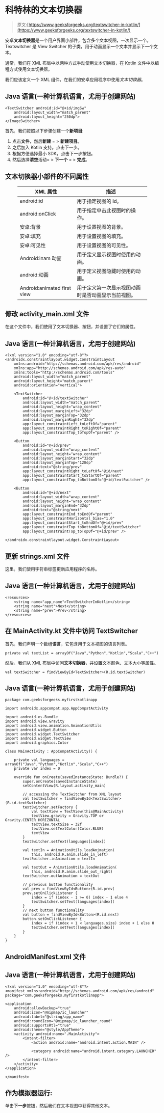 # 科特林的文本切换器

> 原文:[https://www.geeksforgeeks.org/textswitcher-in-kotlin/](https://www.geeksforgeeks.org/textswitcher-in-kotlin/)

安卓**文本切换器**是一个用户界面小部件，包含多个文本视图，一次显示一个。Textswitcher 是 View Switcher 的子类，用于动画显示一个文本并显示下一个文本。

通常，我们在 XML 布局中以两种方式手动使用文本切换器，在 Kotlin 文件中以编程方式使用文本切换器。

我们应该定义一个 XML 组件，在我们的安卓应用程序中使用*文本切换器*。

## Java 语言(一种计算机语言，尤用于创建网站)

```
<TextSwitcher android:id="@+id/imgSw"
    android:layout_width="match_parent"
    android:layout_height="250dp">
</ImageSwitcher>
```

首先，我们按照以下步骤创建一个**新项目**:

1.  点击**文件**，然后**新建** = > **新建项目**。
2.  之后加入 Kotlin 支持，点击下一步。
3.  根据方便选择最小 SDK，点击下一步按钮。
4.  然后选择**清空**活动= > **下一个** = > **完成**。

## 文本切换器小部件的不同属性

<figure class="table">

| XML 属性 | 描述 |
| --- | --- |
| android:id | 用于指定视图的 id。 |
| android:onClick | 用于指定单击此视图时的操作。 |
| 安卓:背景 | 用于设置视图的背景。 |
| 安卓:填充 | 用于设置视图的填充。 |
| 安卓:可见性 | 用于设置视图的可见性。 |
| Android:inam 动画 | 用于定义显示视图时使用的动画。 |
| android:动画 | 用于定义视图隐藏时使用的动画。 |
| Android:animated first view | 用于定义第一次显示视图动画时是否动画显示当前视图。 |

</figure>

## 修改 activity_main.xml 文件

在这个文件中，我们使用了文本切换器、按钮，并设置了它们的属性。

## Java 语言(一种计算机语言，尤用于创建网站)

```
<?xml version="1.0" encoding="utf-8"?>
<androidx.constraintlayout.widget.ConstraintLayout
    xmlns:android="http://schemas.android.com/apk/res/android"
    xmlns:app="http://schemas.android.com/apk/res-auto"
    xmlns:tools="http://schemas.android.com/tools"
    android:layout_width="match_parent"
    android:layout_height="match_parent"
    android:orientation="vertical">

    <TextSwitcher
        android:id="@+id/textSwitcher"
        android:layout_width="match_parent"
        android:layout_height="wrap_content"
        android:layout_marginLeft="32dp"
        android:layout_marginTop="32dp"
        android:layout_marginRight="32dp"
        app:layout_constraintLeft_toLeftOf="parent"
        app:layout_constraintRight_toRightOf="parent"
        app:layout_constraintTop_toTopOf="parent" />

    <Button
        android:id="@+id/prev"
        android:layout_width="wrap_content"
        android:layout_height="wrap_content"
        android:layout_marginStart="32dp"
        android:layout_marginTop="128dp"
        android:text="@string/prev"
        app:layout_constraintRight_toLeftOf="@id/next"
        app:layout_constraintStart_toStartOf="parent"
        app:layout_constraintTop_toBottomOf="@+id/textSwitcher" />

    <Button
        android:id="@+id/next"
        android:layout_width="wrap_content"
        android:layout_height="wrap_content"
        android:layout_marginEnd="32dp"
        android:text="@string/next"
        app:layout_constraintEnd_toEndOf="parent"
        app:layout_constraintHorizontal_bias="1.0"
        app:layout_constraintStart_toEndOf="@+id/prev"
        app:layout_constraintTop_toBottomOf="@id/textSwitcher"
        app:layout_constraintTop_toTopOf="@+id/prev" />

</androidx.constraintlayout.widget.ConstraintLayout>
```

## 更新 strings.xml 文件

这里，我们使用字符串标签更新应用程序的名称。

## Java 语言(一种计算机语言，尤用于创建网站)

```
<resources>
    <string name="app_name">TextSwitcherInKotlin</string>
    <string name="next">Next</string>
    <string name="prev">Prev</string>
</resources>
```

## 在 MainActivity.kt 文件中访问 TextSwitcher

首先，我们声明一个数组**语言**，它包含用于文本视图的语言列表。

```
private val textList = arrayOf("Java","Python","Kotlin","Scala","C++")
```

然后，我们从 XML 布局中访问**文本切换器**，并设置文本颜色、文本大小等属性。

```
val textSwitcher = findViewById<TextSwitcher>(R.id.textSwitcher)
```

## Java 语言(一种计算机语言，尤用于创建网站)

```
package com.geeksforgeeks.myfirstkotlinapp

import androidx.appcompat.app.AppCompatActivity

import android.os.Bundle
import android.view.Gravity
import android.view.animation.AnimationUtils
import android.widget.Button
import android.widget.TextSwitcher
import android.widget.TextView
import android.graphics.Color

class MainActivity : AppCompatActivity() {

    private val languages = arrayOf("Java","Python","Kotlin","Scala","C++")
    private var index = 0

    override fun onCreate(savedInstanceState: Bundle?) {
        super.onCreate(savedInstanceState)
        setContentView(R.layout.activity_main)

        // accessing the TextSwitcher from XML layout
        val textSwitcher = findViewById<TextSwitcher>(R.id.textSwitcher)
        textSwitcher.setFactory {
            val textView = TextView(this@MainActivity)
            textView.gravity = Gravity.TOP or Gravity.CENTER_HORIZONTAL
            textView.textSize = 32f
            textView.setTextColor(Color.BLUE)
            textView
        }
        textSwitcher.setText(languages[index])

        val textIn = AnimationUtils.loadAnimation(
            this, android.R.anim.slide_in_left)
        textSwitcher.inAnimation = textIn

        val textOut = AnimationUtils.loadAnimation(
            this, android.R.anim.slide_out_right)
        textSwitcher.outAnimation = textOut

        // previous button functionality
        val prev = findViewById<Button>(R.id.prev)
        prev.setOnClickListener {
            index = if (index - 1 >= 0) index - 1 else 4
            textSwitcher.setText(languages[index])
        }
        // next button functionality
        val button = findViewById<Button>(R.id.next)
        button.setOnClickListener {
            index = if (index + 1 < languages.size) index + 1 else 0
            textSwitcher.setText(languages[index])
        }
    }
}
```

## AndroidManifest.xml 文件

## Java 语言(一种计算机语言，尤用于创建网站)

```
<?xml version="1.0" encoding="utf-8"?>
<manifest xmlns:android="http://schemas.android.com/apk/res/android"
package="com.geeksforgeeks.myfirstkotlinapp">

<application
    android:allowBackup="true"
    android:icon="@mipmap/ic_launcher"
    android:label="@string/app_name"
    android:roundIcon="@mipmap/ic_launcher_round"
    android:supportsRtl="true"
    android:theme="@style/AppTheme">
    <activity android:name=".MainActivity">
        <intent-filter>
            <action android:name="android.intent.action.MAIN" />

            <category android:name="android.intent.category.LAUNCHER" />
        </intent-filter>
    </activity>
</application>

</manifest>
```

## 作为模拟器运行:

单击**下一步**按钮，然后我们在文本视图中获得其他文本。